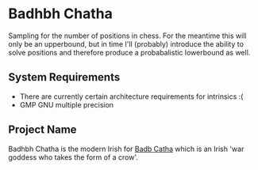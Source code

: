 # Badhbh Chatha
Sampling for the number of positions in chess. For the meantime this will only be an upperbound, but in time I'll (probably) introduce the ability to solve positions and therefore produce a probabalistic lowerbound as well.

## System Requirements
- There are currently certain architecture requirements for intrinsics :(
- GMP GNU multiple precision

## Project Name
Badhbh Chatha is the modern Irish for [Badb Catha](https://en.wikipedia.org/wiki/Badb) which is an Irish 'war goddess who takes the form of a crow'.

